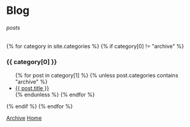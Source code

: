 # Blog
###### posts
{% for category in site.categories %}
  {% if category[0] != "archive" %}
  <h3>{{ category[0] }}</h3>
  <ul>
    {% for post in category[1] %}
    {% unless post.categories contains "archive" %}
      <li><a href="{{ post.url }}">{{ post.title }}</a></li>
    {% endunless %}
    {% endfor %}
  </ul>
{% endif %}
{% endfor %}

[Archive](https://github.enim.ga/archive)
[Home](https://github.enim.ga/)
